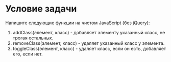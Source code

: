 # Условие задачи

Напишите следующие функции на чистом JavaScript (без jQuery):

1. addClass(элемент, класс) - добавляет элементу указанный класс, не трогая остальных.
2. removeClass(элемент, класс) - удаляет указанный класс у элемента.
3. toggleClass(элемент, класс) - удаляет класс, если он есть, добавляет его, если нет.